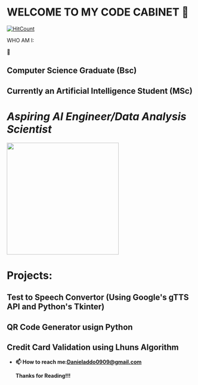 
<h1><strong>WELCOME TO MY CODE  CABINET 👋</strong></h1>

[![HitCount](http://hits.dwyl.com/D4N18L/D4N18L.svg)](http://hits.dwyl.com/D4N18L/D4N18L)

  WHO AM I:

  🔭 <h2>Computer Science Graduate (Bsc) </h2>
 
 <h2> Currently an Artificial Intelligence Student (MSc) </h2>

  <div text-align= "center" padding="1px">
    <h1><em><b>Aspiring AI Engineer/Data Analysis Scientist </em></h1>
      <img src = "https://media.giphy.com/media/1vZfYEoSIVikodzZKJ/giphy.gif" text-align = "center" width="300">
  </div>
  
  <!--Projects-->
  <div class = "header" text-align= "center" padding="1px">
    <h1> Projects:</h1>
     <h2> </h2>
     <h2>Test to Speech Convertor (Using Google's gTTS API and Python's Tkinter) </h2>
     <h2> QR Code Generator usign Python</h2>
     <h2> Credit Card Validation using Lhuns Algorithm </h2>
     
    
  </div>

  

 
- 📫 How to reach me:Danieladdo0909@gmail.com

  Thanks for Reading!!!

